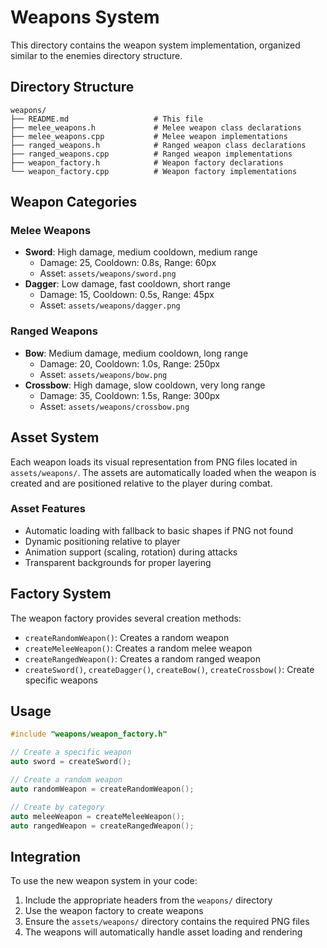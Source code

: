 # Weapons System

This directory contains the weapon system implementation, organized similar to the enemies directory structure.

## Directory Structure

```
weapons/
├── README.md                   # This file
├── melee_weapons.h             # Melee weapon class declarations
├── melee_weapons.cpp           # Melee weapon implementations
├── ranged_weapons.h            # Ranged weapon class declarations
├── ranged_weapons.cpp          # Ranged weapon implementations
├── weapon_factory.h            # Weapon factory declarations
└── weapon_factory.cpp          # Weapon factory implementations
```

## Weapon Categories

### Melee Weapons
- **Sword**: High damage, medium cooldown, medium range
  - Damage: 25, Cooldown: 0.8s, Range: 60px
  - Asset: `assets/weapons/sword.png`
- **Dagger**: Low damage, fast cooldown, short range
  - Damage: 15, Cooldown: 0.5s, Range: 45px
  - Asset: `assets/weapons/dagger.png`

### Ranged Weapons
- **Bow**: Medium damage, medium cooldown, long range
  - Damage: 20, Cooldown: 1.0s, Range: 250px
  - Asset: `assets/weapons/bow.png`
- **Crossbow**: High damage, slow cooldown, very long range
  - Damage: 35, Cooldown: 1.5s, Range: 300px
  - Asset: `assets/weapons/crossbow.png`

## Asset System

Each weapon loads its visual representation from PNG files located in `assets/weapons/`. The assets are automatically loaded when the weapon is created and are positioned relative to the player during combat.

### Asset Features
- Automatic loading with fallback to basic shapes if PNG not found
- Dynamic positioning relative to player
- Animation support (scaling, rotation) during attacks
- Transparent backgrounds for proper layering

## Factory System

The weapon factory provides several creation methods:
- `createRandomWeapon()`: Creates a random weapon
- `createMeleeWeapon()`: Creates a random melee weapon
- `createRangedWeapon()`: Creates a random ranged weapon
- `createSword()`, `createDagger()`, `createBow()`, `createCrossbow()`: Create specific weapons

## Usage

```cpp
#include "weapons/weapon_factory.h"

// Create a specific weapon
auto sword = createSword();

// Create a random weapon
auto randomWeapon = createRandomWeapon();

// Create by category
auto meleeWeapon = createMeleeWeapon();
auto rangedWeapon = createRangedWeapon();
```

## Integration

To use the new weapon system in your code:

1. Include the appropriate headers from the `weapons/` directory
2. Use the weapon factory to create weapons
3. Ensure the `assets/weapons/` directory contains the required PNG files
4. The weapons will automatically handle asset loading and rendering 